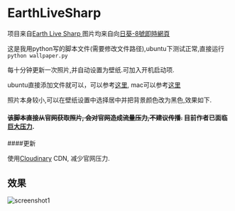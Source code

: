 # EarthLiveSharp
项目来自[Earth Live Sharp ](https://github.com/bitdust/EarthLiveSharp)
图片均来自向[日葵-8號即時網頁](http://himawari8.nict.go.jp/)

这是我用python写的脚本文件(需要修改文件路径),ubuntu下测试正常,直接运行`python wallpaper.py`

每十分钟更新一次照片,并自动设置为壁纸.可加入开机启动项.

ubuntu直接添加文件就可以，可以参考[这里](http://jingyan.baidu.com/article/7c6fb428632c3980642c90ce.html),  mac可以参考[这里](http://stackoverflow.com/questions/6442364/running-script-upon-login-mac)

照片本身较小,可以在壁纸设置中选择居中并把背景颜色改为黑色,效果如下.

#### ~~该脚本直接从官网获取照片, 会对官网造成流量压力,不建议传播.~~ 目前作者已面临[巨大压力](https://github.com/bitdust/EarthLiveSharp/issues/13).

####更新

使用[Cloudinary](https://cloudinary.com) CDN, 减少官网压力.

## 效果
![screenshot1](https://github.com/xyangk/EarthLiveSharp/blob/master/demo/demo.png)
